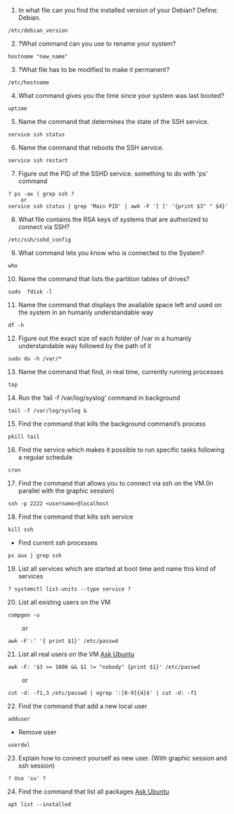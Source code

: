 1. In what file can you find the installed version of your Debian? Define: Debian.

```
/etc/debian_version
```

2. ?What command can you use to rename your system?

```
hostname "new_name"
```

3. ?What file has to be modified to make it permanent?

```
/etc/hostname
```

4. What command gives you the time since your system was last booted?

```
uptime
```

5. Name the command that determines the state of the SSH service.

```
service ssh status
```

6. Name the command that reboots the SSH service.

```
service ssh restart
```

7. Figure out the PID of the SSHD service.
   something to do with 'ps' command

```
? ps -ax | grep ssh ?
	or
service ssh status | grep 'Main PID' | awk -F '[ ]' '{print $3" " $4}'
```

8. What file contains the RSA keys of systems that are authorized to connect via SSH?

```
/etc/ssh/sshd_config
```

9. What command lets you know who is connected to the System?

```
who
```

10. Name the command that lists the partition tables of drives?

```
sudo  fdisk -l
```

11. Name the command that displays the available space left and used on the system in an humanly understandable way

```
df -h
```

12. Figure out the exact size of each folder of /var in a humanly understandable way followed by the path of it

```
sudo du -h /var/*
```

13. Name the command that find, in real time, currently running processes

```
top
```

14. Run the ‘tail -f /var/log/syslog‘ command in background

```
tail -f /var/log/syslog &
```

15. Find the command that kills the background command’s process

```
pkill tail
```

16. Find the service which makes it possible to run specific tasks following a regular schedule

```
cron
```

17. Find the command that allows you to connect via ssh on the VM.(In parallel with the graphic session)

```
ssh -p 2222 <username>@localhost
```

18. Find the command that kills ssh service

```
kill ssh
```

- Find current ssh processes

```
ps aux | grep ssh
```

19. List all services which are started at boot time and name this kind of services

```
? systemctl list-units --type service ?
```

20. List all existing users on the VM

```
compgen -u
```

&nbsp;&nbsp;&nbsp;&nbsp;&nbsp;&nbsp;&nbsp;&nbsp;or

```
awk -F':' '{ print $1}' /etc/passwd
```

21. List all real users on the VM [Ask Ubuntu](https://askubuntu.com/questions/257421/list-all-human-users)

```
awk -F: '$3 >= 1000 && $1 != "nobody" {print $1}' /etc/passwd
```

&nbsp;&nbsp;&nbsp;&nbsp;&nbsp;&nbsp;&nbsp;&nbsp;or

```
cut -d: -f1,3 /etc/passwd | egrep ':[0-9]{4}$' | cut -d: -f1
```

22. Find the command that add a new local user

```
adduser
```

- Remove user

```
userdel
```

23. Explain how to connect yourself as new user. (With graphic session and ssh session)

```
? Use 'su' ?
```

24. Find the command that list all packages [Ask Ubuntu](https://askubuntu.com/questions/17823/how-to-list-all-installed-packages)

```
apt list --installed
```
